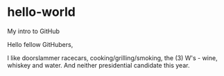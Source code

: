 # hello-world
My intro to GitHub

Hello fellow GitHubers,

I like doorslammer racecars, cooking/grilling/smoking, the (3) W's - wine, whiskey and water.  And neither presidential candidate this year.  
